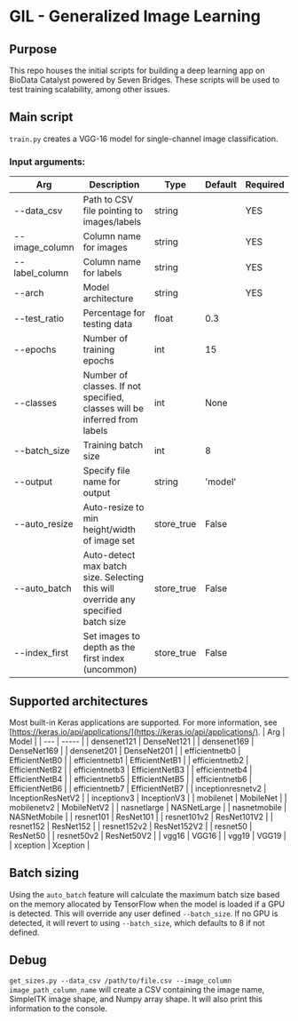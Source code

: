 # GIL - Generalized Image Learning 

## Purpose
This repo houses the initial scripts for building a deep learning app on BioData Catalyst powered by Seven Bridges. These scripts will be used to test training scalability, among other issues.

## Main script
`train.py` creates a VGG-16 model for single-channel image classification.
### Input arguments:
| Arg | Description | Type | Default | Required |
| --- | ----------- | ---- | ------ | -------- |
| --data_csv | Path to CSV file pointing to images/labels | string |  | YES |
| --image_column | Column name for images | string |  | YES |
| --label_column | Column name for labels | string |  | YES |
| --arch | Model architecture | string |  | YES |
| --test_ratio | Percentage for testing data | float | 0.3 |   |
| --epochs | Number of training epochs | int | 15 |   |
| --classes | Number of classes. If not specified, classes will be inferred from labels | int | None |   |
| --batch_size | Training batch size | int | 8 |   |
| --output | Specify file name for output | string | 'model' |   |
| --auto_resize | Auto-resize to min height/width of image set | store_true | False |   |
| --auto_batch | Auto-detect max batch size. Selecting this will override any specified batch size | store_true | False |   |
| --index_first | Set images to depth as the first index (uncommon) | store_true | False |   |

## Supported architectures
Most built-in Keras applications are supported. For more information, see [https://keras.io/api/applications/](https://keras.io/api/applications/).
| Arg | Model |
| --- | ----- |
| densenet121 | DenseNet121 |
| densenet169 | DenseNet169 |
| densenet201 | DenseNet201 |
| efficientnetb0 | EfficientNetB0 |
| efficientnetb1 | EfficientNetB1 |
| efficientnetb2 | EfficientNetB2 |
| efficientnetb3 | EfficientNetB3 |
| efficientnetb4 | EfficientNetB4 |
| efficientnetb5 | EfficientNetB5 |
| efficientnetb6 | EfficientNetB6 |
| efficientnetb7 | EfficientNetB7 |
| inceptionresnetv2 | InceptionResNetV2 |
| inceptionv3 | InceptionV3 |
| mobilenet | MobileNet |
| mobilenetv2 | MobileNetV2 |
| nasnetlarge | NASNetLarge |
| nasnetmobile | NASNetMobile |
| resnet101 | ResNet101 |
| resnet101v2 | ResNet101V2 |
| resnet152 | ResNet152 |
| resnet152v2 | ResNet152V2 |
| resnet50 | ResNet50 |
| resnet50v2 | ResNet50V2 |
| vgg16 | VGG16 |
| vgg19 | VGG19 |
| xception | Xception |

## Batch sizing
Using the `auto_batch` feature will calculate the maximum batch size based on the memory allocated by TensorFlow when the model is loaded
if a GPU is detected. This will override any user defined `--batch_size`. If no GPU is detected, it will revert to using `--batch_size`,
which defaults to 8 if not defined.

## Debug
`get_sizes.py --data_csv /path/to/file.csv --image_column image_path_column_name` will create a CSV containing the image name, SimpleITK image shape, and Numpy array shape. It will also print this information to the console.

